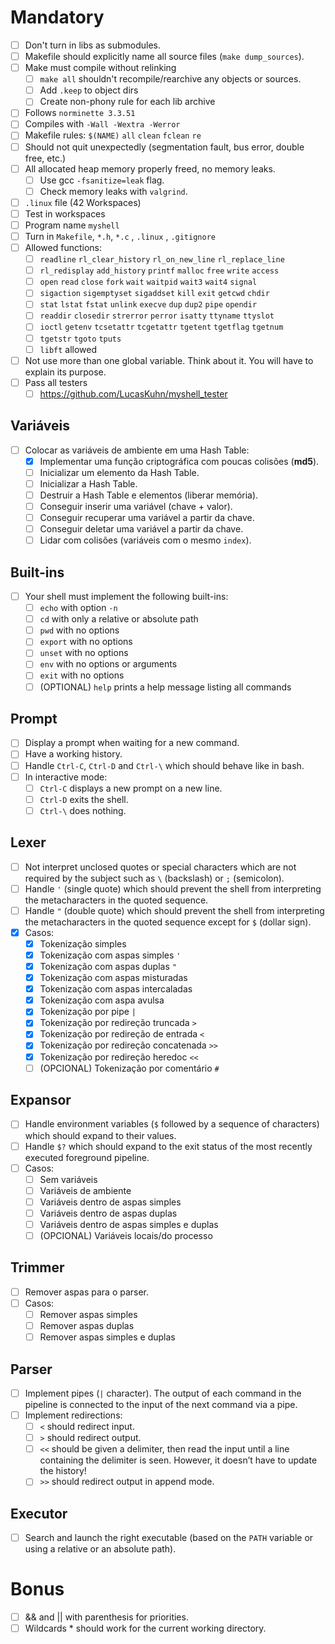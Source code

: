 # Mandatory

- [ ] Don't turn in libs as submodules.
- [ ] Makefile should explicitly name all source files (`make dump_sources`).
- [ ] Make must compile without relinking
  - [ ] `make all` shouldn't recompile/rearchive any objects or sources.
  - [ ] Add `.keep` to object dirs
  - [ ] Create non-phony rule for each lib archive
- [ ] Follows `norminette 3.3.51`
- [ ] Compiles with `-Wall -Wextra -Werror`
- [ ] Makefile rules: `$(NAME)` `all` `clean` `fclean` `re`
- [ ] Should not quit unexpectedly (segmentation fault, bus error, double
      free, etc.)
- [ ] All allocated heap memory properly freed, no memory leaks.
  - [ ] Use gcc `-fsanitize=leak` flag.
  - [ ] Check memory leaks with `valgrind`.
- [ ] `.linux` file (42 Workspaces)
- [ ] Test in workspaces
- [ ] Program name `myshell`
- [ ] Turn in `Makefile`, `*.h`, `*.c` , `.linux` , `.gitignore`
- [ ] Allowed functions:
  - [ ] `readline` `rl_clear_history` `rl_on_new_line` `rl_replace_line`
  - [ ] `rl_redisplay` `add_history` `printf` `malloc` `free` `write` `access`
  - [ ] `open` `read` `close` `fork` `wait` `waitpid` `wait3` `wait4` `signal`
  - [ ] `sigaction` `sigemptyset` `sigaddset` `kill` `exit` `getcwd` `chdir`
  - [ ] `stat` `lstat` `fstat` `unlink` `execve` `dup` `dup2` `pipe` `opendir`
  - [ ] `readdir` `closedir` `strerror` `perror` `isatty` `ttyname` `ttyslot`
  - [ ] `ioctl` `getenv` `tcsetattr` `tcgetattr` `tgetent` `tgetflag` `tgetnum`
  - [ ] `tgetstr` `tgoto` `tputs`
  - [ ] `libft` allowed
- [ ] Not use more than one global variable. Think about it. You will have to explain its purpose.
- [ ] Pass all testers
  - [ ] https://github.com/LucasKuhn/myshell_tester

## Variáveis

- [ ] Colocar as variáveis de ambiente em uma Hash Table:
  - [x] Implementar uma função criptográfica com poucas colisões (**md5**).
  - [ ] Inicializar um elemento da Hash Table.
  - [ ] Inicializar a Hash Table.
  - [ ] Destruir a Hash Table e elementos (liberar memória).
  - [ ] Conseguir inserir uma variável (chave + valor).
  - [ ] Conseguir recuperar uma variável a partir da chave.
  - [ ] Conseguir deletar uma variável a partir da chave.
  - [ ] Lidar com colisões (variáveis com o mesmo `index`).

## Built-ins

- [ ] Your shell must implement the following built-ins:
  - [ ] `echo` with option `-n`
  - [ ] `cd` with only a relative or absolute path
  - [ ] `pwd` with no options
  - [ ] `export` with no options
  - [ ] `unset` with no options
  - [ ] `env` with no options or arguments
  - [ ] `exit` with no options
  - [ ] (OPTIONAL) `help` prints a help message listing all commands

## Prompt

- [ ] Display a prompt when waiting for a new command.
- [ ] Have a working history.
- [ ] Handle `Ctrl-C`, `Ctrl-D` and `Ctrl-\` which should behave like in bash.
- [ ] In interactive mode:
  - [ ] `Ctrl-C` displays a new prompt on a new line.
  - [ ] `Ctrl-D` exits the shell.
  - [ ] `Ctrl-\` does nothing.

## Lexer

- [ ] Not interpret unclosed quotes or special characters which are not required by the subject such as `\` (backslash) or `;` (semicolon).
- [ ] Handle `'` (single quote) which should prevent the shell from interpreting the metacharacters in the quoted sequence.
- [ ] Handle `"` (double quote) which should prevent the shell from interpreting the metacharacters in the quoted sequence except for `$` (dollar sign).
- [x] Casos:
  - [x] Tokenização simples
  - [x] Tokenização com aspas simples `'`
  - [x] Tokenização com aspas duplas `"`
  - [x] Tokenização com aspas misturadas
  - [x] Tokenização com aspas intercaladas
  - [x] Tokenização com aspa avulsa
  - [x] Tokenização por pipe `|`
  - [x] Tokenização por redireção truncada `>`
  - [x] Tokenização por redireção de entrada `<`
  - [x] Tokenização por redireção concatenada `>>`
  - [x] Tokenização por redireção heredoc `<<`
  - [ ] (OPCIONAL) Tokenização por comentário `#`

## Expansor

- [ ] Handle environment variables (`$` followed by a sequence of characters) which should expand to their values.
- [ ] Handle `$?` which should expand to the exit status of the most recently executed foreground pipeline.
- [ ] Casos:
  - [ ] Sem variáveis
  - [ ] Variáveis de ambiente
  - [ ] Variáveis dentro de aspas simples
  - [ ] Variáveis dentro de aspas duplas
  - [ ] Variáveis dentro de aspas simples e duplas
  - [ ] (OPCIONAL) Variáveis locais/do processo

## Trimmer

- [ ] Remover aspas para o parser.
- [ ] Casos:
  - [ ] Remover aspas simples
  - [ ] Remover aspas duplas
  - [ ] Remover aspas simples e duplas

## Parser

- [ ] Implement pipes (`|` character). The output of each command in the pipeline is connected to the input of the next command via a pipe.
- [ ] Implement redirections:
  - [ ] `<` should redirect input.
  - [ ] `>` should redirect output.
  - [ ] `<<` should be given a delimiter, then read the input until a line containing the delimiter is seen. However, it doesn’t have to update the history!
  - [ ] `>>` should redirect output in append mode.

## Executor

- [ ] Search and launch the right executable (based on the `PATH` variable or using a relative or an absolute path).

# Bonus

- [ ] && and || with parenthesis for priorities.
- [ ] Wildcards \* should work for the current working directory.

